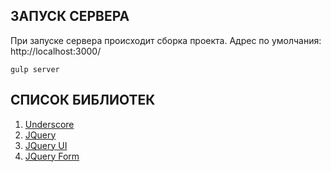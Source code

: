 ЗАПУСК СЕРВЕРА
------------

При запуске сервера происходит сборка проекта.
Адрес по умолчания: http://localhost:3000/
~~~
gulp server
~~~

СПИСОК БИБЛИОТЕК
---------------

1. [Underscore](http://underscorejs.ru/)
2. [JQuery](http://jquery.com/)
2. [JQuery UI](http://jqueryui.com/)
2. [JQuery Form](http://malsup.com/jquery/form/)
